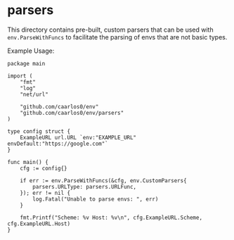 parsers
=======
This directory contains pre-built, custom parsers that can be used with `env.ParseWithFuncs`
to facilitate the parsing of envs that are not basic types.

Example Usage:

```golang
package main

import (
	"fmt"
	"log"
	"net/url"

	"github.com/caarlos0/env"
	"github.com/caarlos0/env/parsers"
)

type config struct {
	ExampleURL url.URL `env:"EXAMPLE_URL" envDefault:"https://google.com"`
}

func main() {
	cfg := config{}

	if err := env.ParseWithFuncs(&cfg, env.CustomParsers{
		parsers.URLType: parsers.URLFunc,
	}); err != nil {
		log.Fatal("Unable to parse envs: ", err)
	}

	fmt.Printf("Scheme: %v Host: %v\n", cfg.ExampleURL.Scheme, cfg.ExampleURL.Host)
}
```